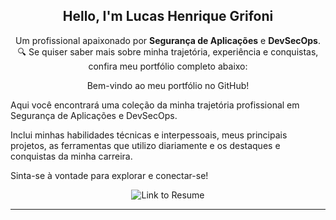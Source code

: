 <!-- 🎯 Introduction with link to RESUME.md -->

<h2 align="center">Hello, I'm Lucas Henrique Grifoni</h2>

<p align="center">
Um profissional apaixonado por <strong>Segurança de Aplicações</strong> e <strong>DevSecOps</strong>.
🔍 Se quiser saber mais sobre minha trajetória, experiência e conquistas, confira meu portfólio completo abaixo:
</p>

<p align="center">
Bem-vindo ao meu portfólio no GitHub!

Aqui você encontrará uma coleção da minha trajetória profissional em Segurança de Aplicações e DevSecOps.

Inclui minhas habilidades técnicas e interpessoais, meus principais projetos, as ferramentas que utilizo diariamente e os destaques e conquistas da minha carreira.

Sinta-se à vontade para explorar e conectar-se!
</p>

<p align="center">
  <a href="./RESUME.md" style="text-decoration: none;">
    <img src="https://img.shields.io/badge/📄 View Portfolio-0077b5?style=for-the-badge&logo=readme&logoColor=white" alt="Link to Resume">
  </a>
</p>

---
